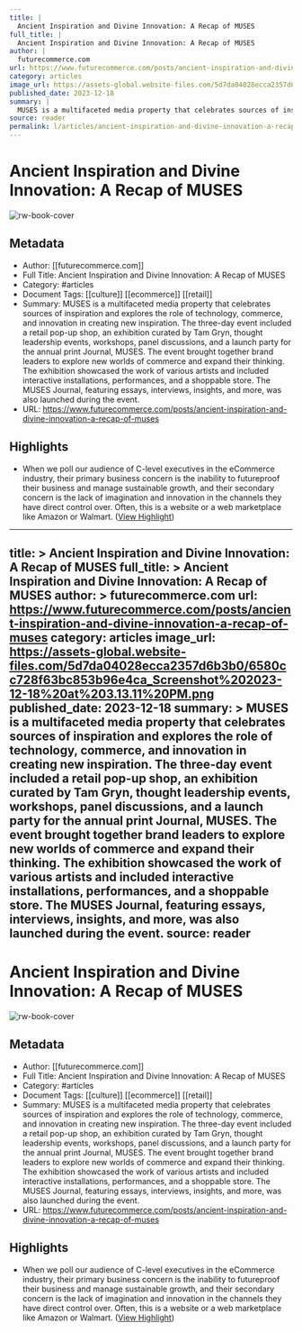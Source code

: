 ```yaml
---
title: |
  Ancient Inspiration and Divine Innovation: A Recap of MUSES
full_title: |
  Ancient Inspiration and Divine Innovation: A Recap of MUSES
author: |
  futurecommerce.com
url: https://www.futurecommerce.com/posts/ancient-inspiration-and-divine-innovation-a-recap-of-muses
category: articles
image_url: https://assets-global.website-files.com/5d7da04028ecca2357d6b3b0/6580cc728f63bc853b96e4ca_Screenshot%202023-12-18%20at%203.13.11%20PM.png
published_date: 2023-12-18
summary: |
  MUSES is a multifaceted media property that celebrates sources of inspiration and explores the role of technology, commerce, and innovation in creating new inspiration. The three-day event included a retail pop-up shop, an exhibition curated by Tam Gryn, thought leadership events, workshops, panel discussions, and a launch party for the annual print Journal, MUSES. The event brought together brand leaders to explore new worlds of commerce and expand their thinking. The exhibition showcased the work of various artists and included interactive installations, performances, and a shoppable store. The MUSES Journal, featuring essays, interviews, insights, and more, was also launched during the event.
source: reader
permalink: l/articles/ancient-inspiration-and-divine-innovation-a-recap-of-muses
---
```

# Ancient Inspiration and Divine Innovation: A Recap of MUSES

![rw-book-cover](https://assets-global.website-files.com/5d7da04028ecca2357d6b3b0/6580cc728f63bc853b96e4ca_Screenshot%202023-12-18%20at%203.13.11%20PM.png)

## Metadata
- Author: [[futurecommerce.com]]
- Full Title: Ancient Inspiration and Divine Innovation: A Recap of MUSES
- Category: #articles
- Document Tags: [[culture]] [[ecommerce]] [[retail]] 
- Summary: MUSES is a multifaceted media property that celebrates sources of inspiration and explores the role of technology, commerce, and innovation in creating new inspiration. The three-day event included a retail pop-up shop, an exhibition curated by Tam Gryn, thought leadership events, workshops, panel discussions, and a launch party for the annual print Journal, MUSES. The event brought together brand leaders to explore new worlds of commerce and expand their thinking. The exhibition showcased the work of various artists and included interactive installations, performances, and a shoppable store. The MUSES Journal, featuring essays, interviews, insights, and more, was also launched during the event.
- URL: https://www.futurecommerce.com/posts/ancient-inspiration-and-divine-innovation-a-recap-of-muses

## Highlights
- When we poll our audience of C-level executives in the eCommerce industry, their primary business concern is the inability to futureproof their business and manage sustainable growth, and their secondary concern is the lack of imagination and innovation in the channels they have direct control over. Often, this is a website or a web marketplace like Amazon or Walmart. ([View Highlight](https://read.readwise.io/read/01hmbybf07br8v3dp5fwavwwp8))


---
title: >
  Ancient Inspiration and Divine Innovation: A Recap of MUSES
full_title: >
  Ancient Inspiration and Divine Innovation: A Recap of MUSES
author: >
  futurecommerce.com
url: https://www.futurecommerce.com/posts/ancient-inspiration-and-divine-innovation-a-recap-of-muses
category: articles
image_url: https://assets-global.website-files.com/5d7da04028ecca2357d6b3b0/6580cc728f63bc853b96e4ca_Screenshot%202023-12-18%20at%203.13.11%20PM.png
published_date: 2023-12-18
summary: >
  MUSES is a multifaceted media property that celebrates sources of inspiration and explores the role of technology, commerce, and innovation in creating new inspiration. The three-day event included a retail pop-up shop, an exhibition curated by Tam Gryn, thought leadership events, workshops, panel discussions, and a launch party for the annual print Journal, MUSES. The event brought together brand leaders to explore new worlds of commerce and expand their thinking. The exhibition showcased the work of various artists and included interactive installations, performances, and a shoppable store. The MUSES Journal, featuring essays, interviews, insights, and more, was also launched during the event.
source: reader
---
# Ancient Inspiration and Divine Innovation: A Recap of MUSES

![rw-book-cover](https://assets-global.website-files.com/5d7da04028ecca2357d6b3b0/6580cc728f63bc853b96e4ca_Screenshot%202023-12-18%20at%203.13.11%20PM.png)

## Metadata
- Author: [[futurecommerce.com]]
- Full Title: Ancient Inspiration and Divine Innovation: A Recap of MUSES
- Category: #articles
- Document Tags: [[culture]] [[ecommerce]] [[retail]] 
- Summary: MUSES is a multifaceted media property that celebrates sources of inspiration and explores the role of technology, commerce, and innovation in creating new inspiration. The three-day event included a retail pop-up shop, an exhibition curated by Tam Gryn, thought leadership events, workshops, panel discussions, and a launch party for the annual print Journal, MUSES. The event brought together brand leaders to explore new worlds of commerce and expand their thinking. The exhibition showcased the work of various artists and included interactive installations, performances, and a shoppable store. The MUSES Journal, featuring essays, interviews, insights, and more, was also launched during the event.
- URL: https://www.futurecommerce.com/posts/ancient-inspiration-and-divine-innovation-a-recap-of-muses

## Highlights
- When we poll our audience of C-level executives in the eCommerce industry, their primary business concern is the inability to futureproof their business and manage sustainable growth, and their secondary concern is the lack of imagination and innovation in the channels they have direct control over. Often, this is a website or a web marketplace like Amazon or Walmart. ([View Highlight](https://read.readwise.io/read/01hmbybf07br8v3dp5fwavwwp8))


